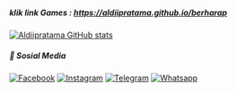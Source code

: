 ##### klik link Games : https://aldiipratama.github.io/berharap

[![Aldiipratama GitHub stats](https://github-readme-stats.vercel.app/api?username=aldiipratama&custom_title=Kartu+Tanda+Github&count_private=true&show_icons=true&theme=dracula&include_all_commits=true&title_color=FAD000&icon_color=884DFF&border_color=000000&locale=id&text_color=96C3EB)](https://github.com/aldiipratama/github-readme-stats)

##### 🔗 Sosial Media
[![Facebook](https://img.shields.io/badge/Facebook-blue?style=for-the-badge&logo=Facebook&logoColor=white)](https://facebook.com/aldiprtm4)
[![Instagram](https://img.shields.io/badge/Instagram-9B6954?style=for-the-badge&logo=Instagram&logoColor=white)](https://instagram.com/rinaldi_r7)
[![Telegram](https://img.shields.io/badge/Telegram-9CF?style=for-the-badge&logo=Telegram&logoColor=white)](https://t.me/aldiprtm4)
[![Whatsapp](https://img.shields.io/badge/Whatsapp-success?style=for-the-badge&logo=Whatsapp&logoColor=white)](https://wa.me/6285798257393)
